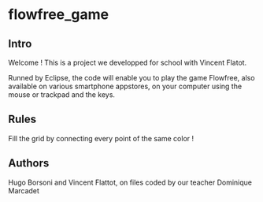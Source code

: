 # flowfree_game

## Intro
Welcome ! 
This is a project we developped for school with Vincent Flatot.

Runned by Eclipse, the code will enable you to play the game Flowfree, also available on various smartphone appstores, on your computer using the mouse or trackpad and the keys. 


## Rules
Fill the grid by connecting every point of the same color ! 

## Authors
Hugo Borsoni and Vincent Flattot, on files coded by our teacher Dominique Marcadet
